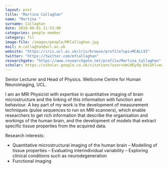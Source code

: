 ```yaml
---
layout: post
title: "Martina Callaghan"
name: "Martina "
surname: Callaghan
date: 2018-06-01 11:53:00
categories: people member
category: fil
image-file: /images/people/MFCallaghan.jpg
mail: m.callaghan@ucl.ac.uk
website: "https://iris.ucl.ac.uk/iris/browse/profile?upi=MCALL93"
twitter: "https://twitter.com/mfcallaghan"
researchgate: "https://www.researchgate.net/profile/Martina_Callaghan"
scholar: https://scholar.google.co.uk/citations?user=UmL0Eydq-bkC&hl=en
---
```

Senior Lecturer and Head of Physics. Wellcome Centre for Human Neuroimaging, UCL.

I am an MRI Physicist with expertise in quantitative imaging of brain microstructure and the linking of this information with function and behaviour.  A key part of my work is the development of measurement techniques (pulse sequences to run on MRI scanners), which enable researchers to get rich information that describe the organisation and workings of the human brain, and the development of models that extract specific tissue properties from the acquired data.

Research interests:
- Quantitative microstructural imaging of the human brain
– Modelling of tissue properties
– Evaluating interindividual variability
– Exploring clinical conditions such as neurodegeneration
- Functional imaging
